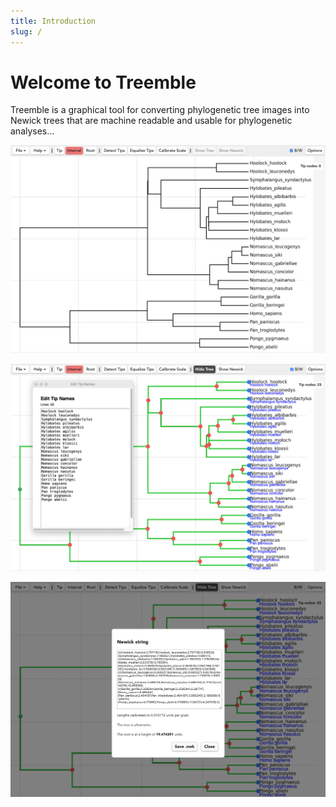 ```yaml
---
title: Introduction
slug: /
---
```


# Welcome to Treemble

Treemble is a graphical tool for converting phylogenetic tree images into Newick trees that are machine readable and usable for phylogenetic analyses...

![Tree loaded](/img/Docs/Treemble_with_no_nodes.png)

![Edit names screenshot](/img/Docs/Treemble_with_edit_tips.png)

![Newick modal screenshot](/img/Docs/newick_modal_showing.png)